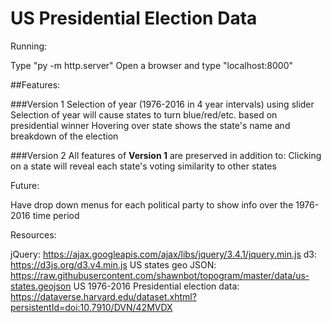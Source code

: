 # US Presidential Election Data

Running: 

Type "py -m http.server" 
Open a browser and type "localhost:8000"

##Features: 

###Version 1
Selection of year (1976-2016 in 4 year intervals) using slider 
Selection of year will cause states to turn blue/red/etc. based on presidential winner 
Hovering over state shows the state's name and breakdown of the election 

###Version 2
All features of **Version 1** are preserved in addition to:
Clicking on a state will reveal each state's voting similarity to other states


Future:

Have drop down menus for each political party to show info over the 1976-2016 time period 

Resources: 

jQuery: https://ajax.googleapis.com/ajax/libs/jquery/3.4.1/jquery.min.js
d3: https://d3js.org/d3.v4.min.js
US states geo JSON: https://raw.githubusercontent.com/shawnbot/topogram/master/data/us-states.geojson
US 1976-2016 Presidential election data: https://dataverse.harvard.edu/dataset.xhtml?persistentId=doi:10.7910/DVN/42MVDX





